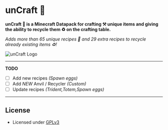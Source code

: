 # unCraft 🔨

**unCraft 🔨 is a Minecraft Datapack for crafting ⚒️ unique items and giving the ability to recycle them ♻️ on the crafting table.**

*Adds more than 65 unique recipes 🧰 and 29 extra recipes to recycle already existing items ♻️!*

![unCraft Logo](https://github.com/DimitrisPa/unCraft/uncraft_logo.png)

---

**TODO**

- [ ] Add new recipes _(Spawn eggs)_
- [ ] Add *NEW* Anvil / Recycler _(Custom)_
- [ ] Update recipes _(Trident,Totem,Spawn eggs)_

---

## License
- Licensed under [GPLv3](LICENSE)
